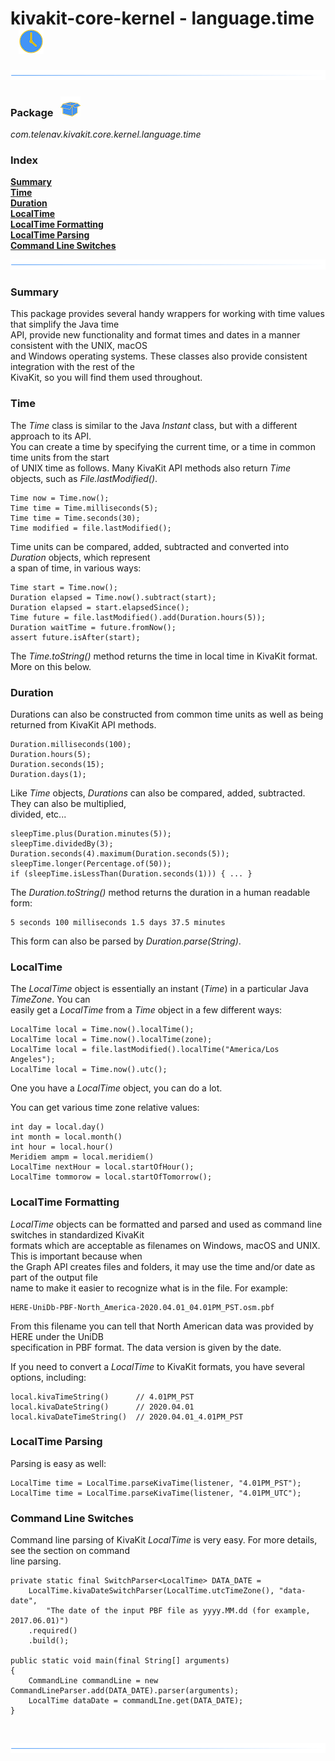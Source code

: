 # kivakit-core-kernel - language.time   ![](../../../documentation/images/clock-40.png)

![](../documentation/images/horizontal-line.png)

### Package &nbsp; ![](../../../documentation/images/box-32.png)

*com.telenav.kivakit.core.kernel.language.time*

### Index

[**Summary**](#summary)  
[**Time**](#time)  
[**Duration**](#duration)  
[**LocalTime**](#localtime)  
[**LocalTime Formatting**](#localtime-formatting)  
[**LocalTime Parsing**](#localtime-parsing)  
[**Command Line Switches**](#command-line-switches)

![](../documentation/images/horizontal-line.png)

### Summary <a name="summary"></a>

This package provides several handy wrappers for working with time values that simplify the Java time  
API, provide new functionality and format times and dates in a manner consistent with the UNIX, macOS  
and Windows operating systems. These classes also provide consistent integration with the rest of the  
KivaKit, so you will find them used throughout.

### Time <a name="time"></a>

The _Time_ class is similar to the Java _Instant_ class, but with a different approach to its API.  
You can create a time by specifying the current time, or a time in common time units from the start  
of UNIX time as follows. Many KivaKit API methods also return _Time_ objects, such as _File.lastModified()_.

    Time now = Time.now();
    Time time = Time.milliseconds(5);
    Time time = Time.seconds(30);
    Time modified = file.lastModified();

Time units can be compared, added, subtracted and converted into _Duration_ objects, which represent  
a span of time, in various ways:

    Time start = Time.now();
    Duration elapsed = Time.now().subtract(start);
    Duration elapsed = start.elapsedSince();
    Time future = file.lastModified().add(Duration.hours(5));
    Duration waitTime = future.fromNow();
    assert future.isAfter(start);

The _Time.toString()_ method returns the time in local time in KivaKit format. More on this below.

### Duration <a name="duration"></a>

Durations can also be constructed from common time units as well as being returned from KivaKit API methods.

    Duration.milliseconds(100);
    Duration.hours(5);
    Duration.seconds(15);
    Duration.days(1);

Like _Time_ objects, _Durations_ can also be compared, added, subtracted. They can also be multiplied,  
divided, etc...

    sleepTime.plus(Duration.minutes(5));
    sleepTime.dividedBy(3);
    Duration.seconds(4).maximum(Duration.seconds(5));
    sleepTime.longer(Percentage.of(50));
    if (sleepTime.isLessThan(Duration.seconds(1))) { ... }

The _Duration.toString()_ method returns the duration in a human readable form:

    5 seconds 100 milliseconds 1.5 days 37.5 minutes

This form can also be parsed by _Duration.parse(String)_.

### LocalTime <a name="localtime"></a>

The _LocalTime_ object is essentially an instant (_Time_) in a particular Java _TimeZone_. You can  
easily get a _LocalTime_ from a _Time_ object in a few different ways:

    LocalTime local = Time.now().localTime();
    LocalTime local = Time.now().localTime(zone);
    LocalTime local = file.lastModified().localTime("America/Los Angeles");
    LocalTime local = Time.now().utc();

One you have a _LocalTime_ object, you can do a lot.

You can get various time zone relative values:

    int day = local.day()
    int month = local.month()
    int hour = local.hour()
    Meridiem ampm = local.meridiem()
    LocalTime nextHour = local.startOfHour();
    LocalTime tommorow = local.startOfTomorrow();

### LocalTime Formatting <a name="localtime-formatting"></a>

_LocalTime_ objects can be formatted and parsed and used as command line switches in standardized KivaKit  
formats which are acceptable as filenames on Windows, macOS and UNIX. This is important because when  
the Graph API creates files and folders, it may use the time and/or date as part of the output file  
name to make it easier to recognize what is in the file. For example:

    HERE-UniDb-PBF-North_America-2020.04.01_04.01PM_PST.osm.pbf

From this filename you can tell that North American data was provided by HERE under the UniDB  
specification in PBF format. The data version is given by the date.

If you need to convert a *LocalTime* to KivaKit formats, you have several options, including:

    local.kivaTimeString()      // 4.01PM_PST 
    local.kivaDateString()      // 2020.04.01 
    local.kivaDateTimeString()  // 2020.04.01_4.01PM_PST 

### LocalTime Parsing <a name="localtime-parsing"></a>

Parsing is easy as well:

    LocalTime time = LocalTime.parseKivaTime(listener, "4.01PM_PST");
    LocalTime time = LocalTime.parseKivaTime(listener, "4.01PM_UTC");

### Command Line Switches <a name="command-line-switches"></a>

Command line parsing of KivaKit _LocalTime_ is very easy. For more details, see the section on command  
line parsing.

    private static final SwitchParser<LocalTime> DATA_DATE = 
        LocalTime.kivaDateSwitchParser(LocalTime.utcTimeZone(), "data-date",
            "The date of the input PBF file as yyyy.MM.dd (for example, 2017.06.01)")
        .required()
        .build();

    public static void main(final String[] arguments)
    { 
        CommandLine commandLine = new CommandLineParser.add(DATA_DATE).parser(arguments);
        LocalTime dataDate = commandLIne.get(DATA_DATE);
    }

<br/>

![](../documentation/images/horizontal-line.png)



